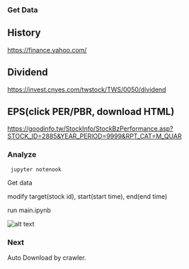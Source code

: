### Get Data

## History
https://finance.yahoo.com/

## Dividend
https://invest.cnyes.com/twstock/TWS/0050/dividend

## EPS(click PER/PBR, download HTML)
https://goodinfo.tw/StockInfo/StockBzPerformance.asp?STOCK_ID=2885&YEAR_PERIOD=9999&RPT_CAT=M_QUAR


### Analyze

``` jupyter notenook```


Get data


modify target(stock id), start(start time), end(end time)


run main.ipynb



![alt text](https://raw.githubusercontent.com/PeterChenTW/save_stock_analyze/master/2884.png)


### Next


Auto Download by crawler.
